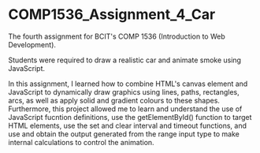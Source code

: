 # COMP1536_Assignment_4_Car

The fourth assignment for BCIT's COMP 1536 (Introduction to Web Development).

Students were required to draw a realistic car and animate smoke using JavaScript.

In this assignment, I learned how to combine HTML's canvas element and JavaScript to dynamically draw graphics using lines, paths, rectangles, arcs, as well as apply solid and gradient colours to these shapes.  Furthermore, this project allowed me to learn and understand the use of JavaScript fucntion definitions, use the getElementById() function to target HTML elements, use the set and clear interval and timeout functions, and use and obtain the output generated from the range input type to make internal calculations to control the animation.
